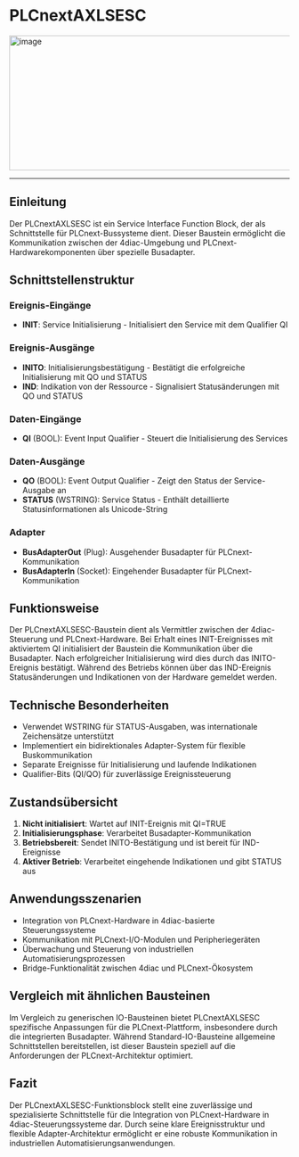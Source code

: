 # PLCnextAXLSESC

<img width="1361" height="242" alt="image" src="https://github.com/user-attachments/assets/c3189554-60bb-4983-b079-ab992b7f0911" />

* * * * * * * * * *

## Einleitung
Der PLCnextAXLSESC ist ein Service Interface Function Block, der als Schnittstelle für PLCnext-Bussysteme dient. Dieser Baustein ermöglicht die Kommunikation zwischen der 4diac-Umgebung und PLCnext-Hardwarekomponenten über spezielle Busadapter.

## Schnittstellenstruktur

### **Ereignis-Eingänge**
- **INIT**: Service Initialisierung - Initialisiert den Service mit dem Qualifier QI

### **Ereignis-Ausgänge**
- **INITO**: Initialisierungsbestätigung - Bestätigt die erfolgreiche Initialisierung mit QO und STATUS
- **IND**: Indikation von der Ressource - Signalisiert Statusänderungen mit QO und STATUS

### **Daten-Eingänge**
- **QI** (BOOL): Event Input Qualifier - Steuert die Initialisierung des Services

### **Daten-Ausgänge**
- **QO** (BOOL): Event Output Qualifier - Zeigt den Status der Service-Ausgabe an
- **STATUS** (WSTRING): Service Status - Enthält detaillierte Statusinformationen als Unicode-String

### **Adapter**
- **BusAdapterOut** (Plug): Ausgehender Busadapter für PLCnext-Kommunikation
- **BusAdapterIn** (Socket): Eingehender Busadapter für PLCnext-Kommunikation

## Funktionsweise
Der PLCnextAXLSESC-Baustein dient als Vermittler zwischen der 4diac-Steuerung und PLCnext-Hardware. Bei Erhalt eines INIT-Ereignisses mit aktiviertem QI initialisiert der Baustein die Kommunikation über die Busadapter. Nach erfolgreicher Initialisierung wird dies durch das INITO-Ereignis bestätigt. Während des Betriebs können über das IND-Ereignis Statusänderungen und Indikationen von der Hardware gemeldet werden.

## Technische Besonderheiten
- Verwendet WSTRING für STATUS-Ausgaben, was internationale Zeichensätze unterstützt
- Implementiert ein bidirektionales Adapter-System für flexible Buskommunikation
- Separate Ereignisse für Initialisierung und laufende Indikationen
- Qualifier-Bits (QI/QO) für zuverlässige Ereignissteuerung

## Zustandsübersicht
1. **Nicht initialisiert**: Wartet auf INIT-Ereignis mit QI=TRUE
2. **Initialisierungsphase**: Verarbeitet Busadapter-Kommunikation
3. **Betriebsbereit**: Sendet INITO-Bestätigung und ist bereit für IND-Ereignisse
4. **Aktiver Betrieb**: Verarbeitet eingehende Indikationen und gibt STATUS aus

## Anwendungsszenarien
- Integration von PLCnext-Hardware in 4diac-basierte Steuerungssysteme
- Kommunikation mit PLCnext-I/O-Modulen und Peripheriegeräten
- Überwachung und Steuerung von industriellen Automatisierungsprozessen
- Bridge-Funktionalität zwischen 4diac und PLCnext-Ökosystem

## Vergleich mit ähnlichen Bausteinen
Im Vergleich zu generischen IO-Bausteinen bietet PLCnextAXLSESC spezifische Anpassungen für die PLCnext-Plattform, insbesondere durch die integrierten Busadapter. Während Standard-IO-Bausteine allgemeine Schnittstellen bereitstellen, ist dieser Baustein speziell auf die Anforderungen der PLCnext-Architektur optimiert.

## Fazit
Der PLCnextAXLSESC-Funktionsblock stellt eine zuverlässige und spezialisierte Schnittstelle für die Integration von PLCnext-Hardware in 4diac-Steuerungssysteme dar. Durch seine klare Ereignisstruktur und flexible Adapter-Architektur ermöglicht er eine robuste Kommunikation in industriellen Automatisierungsanwendungen.
